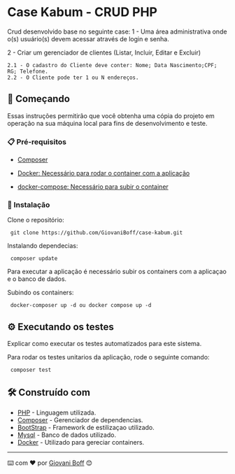 # Case Kabum - CRUD PHP

Crud desenvolvido base no seguinte case:
1 - Uma área administrativa onde o(s) usuário(s) devem acessar através de login e senha.

2 - Criar um gerenciador de clientes (Listar, Incluir, Editar e Excluir)

    2.1 - O cadastro do Cliente deve conter: Nome; Data Nascimento;CPF; RG; Telefone.
    2.2 - O Cliente pode ter 1 ou N endereços.

## 🚀 Começando

Essas instruções permitirão que você obtenha uma cópia do projeto em operação na sua máquina local para fins de desenvolvimento e teste.


### 📋 Pré-requisitos

- [Composer](https://getcomposer.org/)

- [ Docker: Necessário para rodar o container com a aplicação](https://docs.docker.com/get-docker/)

- [docker-compose: Necessário para subir o container](https://docs.docker.com/compose/install/)


### 🔧 Instalação

Clone o repositório:


```
 git clone https://github.com/GiovaniBoff/case-kabum.git
```

Instalando dependecias:

```
 composer update
```

Para executar a aplicação é necessário subir os containers com a aplicaçao e o banco de dados.

Subindo os containers:

```
 docker-composer up -d ou docker compose up -d
```

## ⚙️ Executando os testes

Explicar como executar os testes automatizados para este sistema.

Para rodar os testes unitarios da aplicação, rode o seguinte comando:
```
 composer test
```

## 🛠️ Construído com

* [PHP](https://www.php.net/) - Linguagem utilizada.
* [Composer](https://getcomposer.org/) - Gerenciador de dependencias.
* [BootStrap](https://getbootstrap.com/) - Framework de estilizaçao utilizado.
* [Mysql](https://www.mysql.com/) - Banco de dados utilizado.
* [Docker](https://docs.docker.com/get-docker) - Utilizado para gereciar containers.


---
⌨️ com ❤️ por [Giovani Boff](https://github.com/GiovaniBoff) 😊
